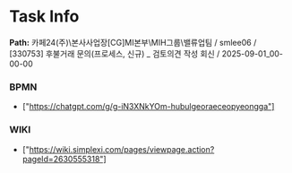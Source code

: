 # Task Info

**Path:** 카페24(주)\본사사업장\[CG]MI본부\MIH그룹\밸류업팀 / smlee06 / [330753] 후불거래 문의(프로세스, 신규) _ 검토의견 작성 회신 / 2025-09-01_00-00-00

### BPMN
- ["https://chatgpt.com/g/g-iN3XNkYOm-hubulgeoraeceopyeongga"]

### WIKI
- ["https://wiki.simplexi.com/pages/viewpage.action?pageId=2630555318"]

